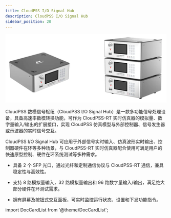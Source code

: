 ```yaml
---
title: CloudPSS I/O Signal Hub
description: CloudPSS I/O Signal Hub
sidebar_position: 20
---
```


![CloudPSS 数模信号枢纽（CloudPSS I/O Signal Hub） =x300](./signal-hub.png "CloudPSS 数模信号枢纽（CloudPSS I/O Signal Hub）")   

CloudPSS 数模信号枢纽（CloudPSS I/O Signal Hub）是一款多功能信号处理设备，具备高速率数模转换功能，可作为 CloudPSS-RT 实时仿真器的模拟量、数字量输入/输出的扩展接口，实现 CloudPSS 仿真模型与外部控制器、信号发生器或示波器的实时信号交互。

CloudPSS I/O Signal Hub 可应用于外部信号实时输入、仿真波形实时输出、控制器硬件在环等多种场景，与 CloudPSS-RT 实时仿真器配合使用可满足用户的快速原型控制、硬件在环系统测试等多种需求。 

- 具备 2 个 SFP 光口，通过光纤和定制通信协议与 CloudPSS-RT 通信，兼具稳定性与高效性。 

- 支持 8 路模拟量输入，32 路模拟量输出和 96 路数字量输入/输出，满足绝大部分硬件在环测试需求。  

- 拥有屏幕及按钮式交互面板，可实时监控运行状态、设置和下发功能指令。  


import DocCardList from '@theme/DocCardList';

<DocCardList />

